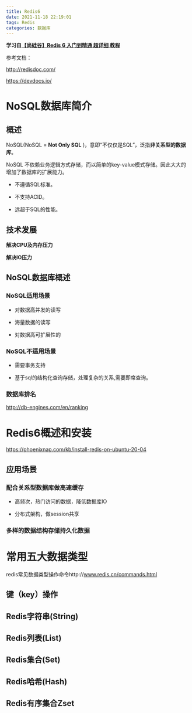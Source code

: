 ```yaml
---
title: Redis6
date: 2021-11-18 22:19:01
tags: Redis
categories: 数据库
---
```


**学习自[【尚硅谷】Redis 6 入门到精通 超详细 教程](https://www.bilibili.com/video/BV1Rv41177Af)**

参考文档：

http://redisdoc.com/

https://devdocs.io/

# NoSQL数据库简介

## 概述

NoSQL(NoSQL = **Not Only SQL** )，意即“不仅仅是SQL”，泛指**非关系型的数据库**。 

NoSQL 不依赖业务逻辑方式存储，而以简单的key-value模式存储。因此大大的增加了数据库的扩展能力。

- 不遵循SQL标准。

- 不支持ACID。

- 远超于SQL的性能。

## 技术发展

**解决CPU及内存压力**

**解决IO压力**

## NoSQL数据库概述

### **NoSQL适用场景** 

-  对数据高并发的读写

- 海量数据的读写

- 对数据高可扩展性的

###  **NoSQL不适用场景**

- 需要事务支持

- 基于sql的结构化查询存储，处理复杂的关系,需要即席查询。

### 数据库排名
http://db-engines.com/en/ranking

# Redis6概述和安装
https://phoenixnap.com/kb/install-redis-on-ubuntu-20-04

## 应用场景

### **配合关系型数据库做高速缓存**

- 高频次，热门访问的数据，降低数据库IO

- 分布式架构，做session共享

### **多样的数据结构存储持久化数据**

# 常用五大数据类型

redis常见数据类型操作命令http://www.redis.cn/commands.html

## 键（key）操作

## Redis字符串(String)

## Redis列表(List)

## Redis集合(Set)

## Redis哈希(Hash)

## Redis有序集合Zset